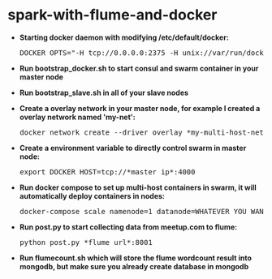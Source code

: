 # spark-with-flume-and-docker

* __Starting docker daemon with modifying /etc/default/docker:__

    <pre>DOCKER_OPTS="-H tcp://0.0.0.0:2375 -H unix://var/run/docker.sock --cluster-store consul://*master_ip*:8500 --cluster-advertise eth1:2376"</pre>

* __Run bootstrap_docker.sh to start consul and swarm container in your master node__

* __Run bootstrap_slave.sh in all of your slave nodes__

* __Create a overlay network in your master node, for example I created a overlay network named 'my-net':__

    <pre>docker network create --driver overlay *my-multi-host-network*</pre>

* __Create a environment variable to directly control swarm in master node:__

    <pre>export DOCKER_HOST=tcp://*master_ip*:4000</pre>

* __Run docker compose to set up multi-host containers in swarm, it will automatically deploy containers in nodes:__

    <pre>docker-compose scale namenode=1 datanode=WHATEVER_YOU_WANT mongodb=1 flume=1</pre>

* __Run post.py to start collecting data from meetup.com to flume:__

    <pre>python post.py *flume_url*:8001 </pre>

* __Run flumecount.sh which will store the flume wordcount result into mongodb, but make sure you already create database in mongodb__
